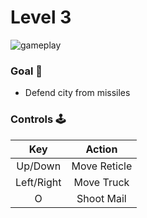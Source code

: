 # Level 3

![gameplay](https://github.com/user-attachments/assets/06fb838f-fa12-4e16-9f52-734b9c9bc77e)

### Goal :dart:

-   Defend city from missiles 

### Controls :joystick:

|  Key          |   Action   |
| :----:        | :--------: |
| Up/Down       |    Move Reticle    |
| Left/Right    |    Move Truck   |
|   O           | Shoot Mail |
